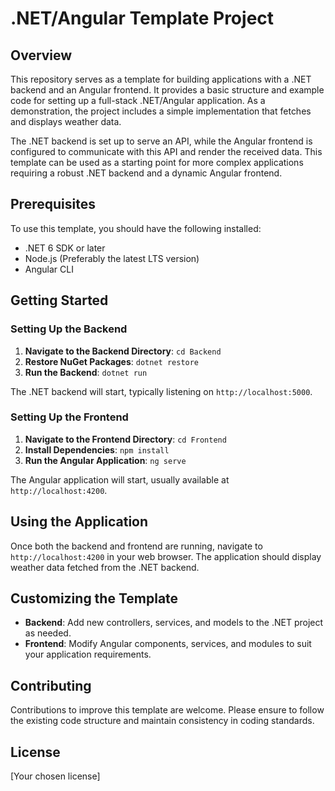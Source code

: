 # .NET/Angular Template Project

## Overview

This repository serves as a template for building applications with a .NET backend and an Angular frontend. It provides a basic structure and example code for setting up a full-stack .NET/Angular application. As a demonstration, the project includes a simple implementation that fetches and displays weather data.

The .NET backend is set up to serve an API, while the Angular frontend is configured to communicate with this API and render the received data. This template can be used as a starting point for more complex applications requiring a robust .NET backend and a dynamic Angular frontend.

## Prerequisites

To use this template, you should have the following installed:
- .NET 6 SDK or later
- Node.js (Preferably the latest LTS version)
- Angular CLI

## Getting Started

### Setting Up the Backend

1. **Navigate to the Backend Directory**: `cd Backend`
2. **Restore NuGet Packages**: `dotnet restore`
3. **Run the Backend**: `dotnet run`

The .NET backend will start, typically listening on `http://localhost:5000`.

### Setting Up the Frontend

1. **Navigate to the Frontend Directory**: `cd Frontend`
2. **Install Dependencies**: `npm install`
3. **Run the Angular Application**: `ng serve`

The Angular application will start, usually available at `http://localhost:4200`.

## Using the Application

Once both the backend and frontend are running, navigate to `http://localhost:4200` in your web browser. The application should display weather data fetched from the .NET backend.

## Customizing the Template

- **Backend**: Add new controllers, services, and models to the .NET project as needed.
- **Frontend**: Modify Angular components, services, and modules to suit your application requirements.

## Contributing

Contributions to improve this template are welcome. Please ensure to follow the existing code structure and maintain consistency in coding standards.

## License

[Your chosen license]
